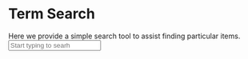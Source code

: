 
<head>
  <meta charset="UTF-8">
  <script src="https://ajax.googleapis.com/ajax/libs/jquery/2.1.3/jquery.min.js"></script>
  <script src="https://maxcdn.bootstrapcdn.com/bootstrap/3.3.5/js/bootstrap.min.js"></script>
</head>
<body>
  <div>
    <h1>Term Search</h1>
	<div id="header"></div>
	<div>
Here we provide a simple search tool to assist finding particular items.<br>
	</div>
	<form role="form">
        <div class="form-group">
          <input type="input" class="form-control input-lg" id="txt-search" placeholder="Start typing to searh">
        </div>
	</form>
	<div id="filter-records"></div>
	<div id="footer"></div>
  </div>
</body>

<script type="text/javascript">
  $(document).ready(function(){

    var data = 
{% include for-sale.yml %}
;

$('#txt-search').keyup(function(){
            var searchField = $(this).val();
			if(searchField === '')  {
				$('#filter-records').html('');
				return;
			}
			
            var regex = new RegExp(searchField, "i");
            var output = '<div class="row">';
            var count = 1;
			  $.each(data, function(key, val){
				if ((val.item.search(regex) != -1) || (val.label.search(regex) != -1) || (val.definition.search(regex) != -1)) {
				  output += '<h5>' +val.item+ '</h5>'; 
				  output += '<strong>Definition: </strong>' + val.definition + '</br>';
				  if(count%2 == 0){
					output += '</div><div class="row">'
				  }
				  count++;
				}
			  });
			  output += '</div>';
			  $('#filter-records').html(output);
        });
  });
</script>
